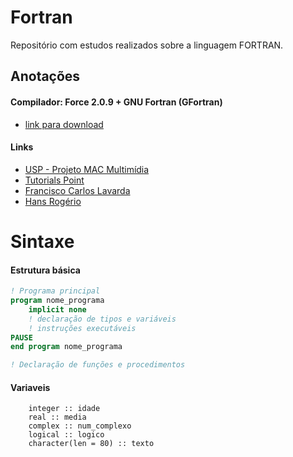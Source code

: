 # Fortran
Repositório com estudos realizados sobre a linguagem FORTRAN.

## Anotações


#### Compilador: Force 2.0.9 + GNU Fortran (GFortran) 
* [link para download](http://force.lepsch.com/p/download.html)

#### Links 
- [USP - Projeto MAC Multimídia](https://www.ime.usp.br/~macmulti/exercicios/inteiros/)
- [Tutorials Point](https://www.tutorialspoint.com/fortran/fortran_loops.htm)
- [Francisco Carlos Lavarda](http://wwwp.fc.unesp.br/~lavarda/fc1/apo/fort_09.htm)
- [Hans Rogério](https://github.com/zrhans/Fortran)

# Sintaxe
#### Estrutura básica
~~~fortran
! Programa principal
program nome_programa
    implicit none      
    ! declaração de tipos e variáveis
    ! instruções executáveis
PAUSE    
end program nome_programa

! Declaração de funções e procedimentos

~~~

#### Variaveis
~~~Fortran
    integer :: idade  	
    real :: media 
    complex :: num_complexo  
    logical :: logico 
    character(len = 80) :: texto
~~~


